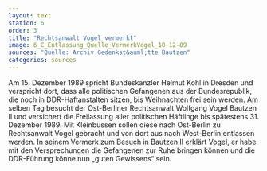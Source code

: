 ```yaml
---
layout: text
station: 6
order: 3
title: "Rechtsanwalt Vogel vermerkt"
image: 6_C_Entlassung_Quelle_VermerkVogel_18-12-89
sources: "Quelle: Archiv Gedenkst&auml;tte Bautzen"
categories: sources
---
```

Am 15. Dezember 1989 spricht Bundeskanzler Helmut Kohl in Dresden und verspricht dort, dass alle politischen Gefangenen aus der Bundesrepublik, die noch in DDR-Haftanstalten sitzen, bis Weihnachten frei sein werden. Am selben Tag besucht der Ost-Berliner Rechtsanwalt Wolfgang Vogel Bautzen II und versichert die Freilassung aller politischen H&auml;ftlinge bis sp&auml;testens 31. Dezember 1989. Mit Kleinbussen sollen diese nach Ost-Berlin zu Rechtsanwalt Vogel gebracht und von dort aus nach West-Berlin entlassen werden. In seinem Vermerk zum Besuch in Bautzen II erkl&auml;rt Vogel, er habe mit den Versprechungen die Gefangenen zur Ruhe bringen k&ouml;nnen und die DDR-F&uuml;hrung k&ouml;nne nun &#8222;guten Gewissens&ldquo; sein.